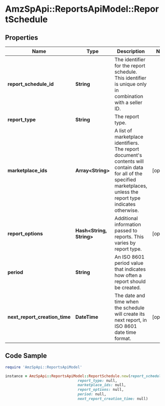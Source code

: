 # AmzSpApi::ReportsApiModel::ReportSchedule

## Properties

Name | Type | Description | Notes
------------ | ------------- | ------------- | -------------
**report_schedule_id** | **String** | The identifier for the report schedule. This identifier is unique only in combination with a seller ID. | 
**report_type** | **String** | The report type. | 
**marketplace_ids** | **Array&lt;String&gt;** | A list of marketplace identifiers. The report document&#39;s contents will contain data for all of the specified marketplaces, unless the report type indicates otherwise. | [optional] 
**report_options** | **Hash&lt;String, String&gt;** | Additional information passed to reports. This varies by report type. | [optional] 
**period** | **String** | An ISO 8601 period value that indicates how often a report should be created. | 
**next_report_creation_time** | **DateTime** | The date and time when the schedule will create its next report, in ISO 8601 date time format. | [optional] 

## Code Sample

```ruby
require 'AmzSpApi::ReportsApiModel'

instance = AmzSpApi::ReportsApiModel::ReportSchedule.new(report_schedule_id: null,
                                 report_type: null,
                                 marketplace_ids: null,
                                 report_options: null,
                                 period: null,
                                 next_report_creation_time: null)
```


